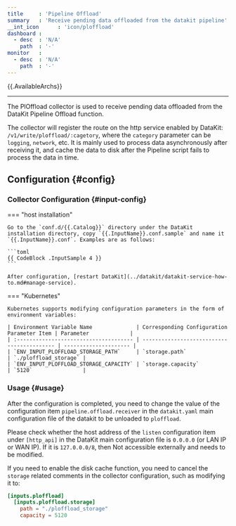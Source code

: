 ```yaml
---
title     : 'Pipeline Offload'
summary   : 'Receive pending data offloaded from the datakit pipeline'
__int_icon      : 'icon/ploffload'
dashboard :
  - desc  : 'N/A'
    path  : '-'
monitor   :
  - desc  : 'N/A'
    path  : '-'
---
```


{{.AvailableArchs}}

---

The PlOffload collector is used to receive pending data offloaded from the DataKit Pipeline Offload function.

The collector will register the route on the http service enabled by DataKit: `/v1/write/ploffload/:cagetory`, where the `category` parameter can be `logging`, `network`, etc. It is mainly used to process data asynchronously after receiving it, and cache the data to disk after the Pipeline script fails to process the data in time.

## Configuration  {#config}

### Collector Configuration {#input-config}

<!-- markdownlint-disable MD046 -->

=== "host installation"

    Go to the `conf.d/{{.Catalog}}` directory under the DataKit installation directory, copy `{{.InputName}}.conf.sample` and name it `{{.InputName}}.conf`. Examples are as follows:
    
    ```toml
    {{ CodeBlock .InputSample 4 }}
    ```
    
    After configuration, [restart DataKit](../datakit/datakit-service-how-to.md#manage-service).

=== "Kubernetes"

    Kubernetes supports modifying configuration parameters in the form of environment variables:

    | Environment Variable Name              | Corresponding Configuration Parameter Item | Parameter             |
    | :------------------------------------- | ------------------------------------------ | --------------------- |
    | `ENV_INPUT_PLOFFLOAD_STORAGE_PATH`     | `storage.path`                             | `./ploffload_storage` |
    | `ENV_INPUT_PLOFFLOAD_STORAGE_CAPACITY` | `storage.capacity`                         | `5120`                |

<!-- markdownlint-enable -->

### Usage {#usage}

After the configuration is completed, you need to change the value of the configuration item `pipeline.offload.receiver` in the `datakit.yaml` main configuration file of the datakit to be unloaded to `ploffload`.

Please check whether the host address of the `listen` configuration item under `[http_api]` in the DataKit main configuration file is `0.0.0.0` (or LAN IP or WAN IP). If it is `127.0.0.0/8`, then Not accessible externally and needs to be modified.

If you need to enable the disk cache function, you need to cancel the `storage` related comments in the collector configuration, such as modifying it to:

```toml
[inputs.ploffload]
  [inputs.ploffload.storage]
    path = "./ploffload_storage"
    capacity = 5120
```

